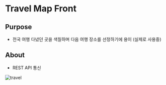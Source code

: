 # Travel Map Front

## Purpose
* 전국 여행 다녔던 곳을 색칠하며 다음 여행 장소를 선정하기에 용이 (실제로 사용중)

## About
* REST API 통신

![travel](./travel.png)
